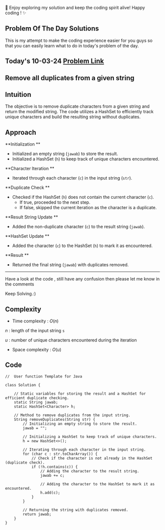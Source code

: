 🚀 Enjoy exploring my solution and keep the coding spirit alive! Happy coding ! ✨


## Problem Of The Day Solutions

This is my attempt to make the coding experience easier for you guys so that you can easily learn what to do in today's problem of the day.

## Today's 10-03-24 [Problem Link](https://www.geeksforgeeks.org/problems/remove-all-duplicates-from-a-given-string4321/1)
## Remove all duplicates from a given string

## Intuition
The objective is to remove duplicate characters from a given string and return the modified string. The code utilizes a HashSet to efficiently track unique characters and build the resulting string without duplicates.

## Approach

**Initialization **
   - Initialized an empty string (`jawab`) to store the result.
   - Initialized a HashSet (`h`) to keep track of unique characters encountered.

**Character Iteration **
   - Iterated through each character (`c`) in the input string (`str`).

**Duplicate Check **
   - Checked if the HashSet (`h`) does not contain the current character (`c`).
     - If true, proceeded to the next step.
     - If false, skipped the current iteration as the character is a duplicate.

**Result String Update **
   - Added the non-duplicate character (`c`) to the result string (`jawab`).

**HashSet Update **
   - Added the character (`c`) to the HashSet (`h`) to mark it as encountered.

**Result **
   - Returned the final string (`jawab`) with duplicates removed.

---
Have a look at the code , still have any confusion then please let me know in the comments

Keep Solving.:)

## Complexity
- Time complexity : $O( n )$
<!-- Add your time complexity here, e.g. $$O())$$ -->
$n$ : length of the input string `s`

$u$ : number of unique characters encountered during the iteration
- Space complexity : $O( u )$
<!-- Add your space complexity here, e.g. $$O(n)$$ -->

## Code

```
//  User function Template for Java

class Solution {
    
    // Static variables for storing the result and a HashSet for efficient duplicate checking.
    static String jawab;
    static HashSet<Character> h;

    // Method to remove duplicates from the input string.
    String removeDuplicates(String str) {
        // Initializing an empty string to store the result.
        jawab = "";

        // Initializing a HashSet to keep track of unique characters.
        h = new HashSet<>();

        // Iterating through each character in the input string.
        for (char c : str.toCharArray()) {
            // Check if the character is not already in the HashSet (duplicate check).
            if (!h.contains(c)) {
                // Adding the character to the result string.
                jawab += c;

                // Adding the character to the HashSet to mark it as encountered.
                h.add(c);
            }
        }

        // Returning the string with duplicates removed.
        return jawab;
    }
}
```

